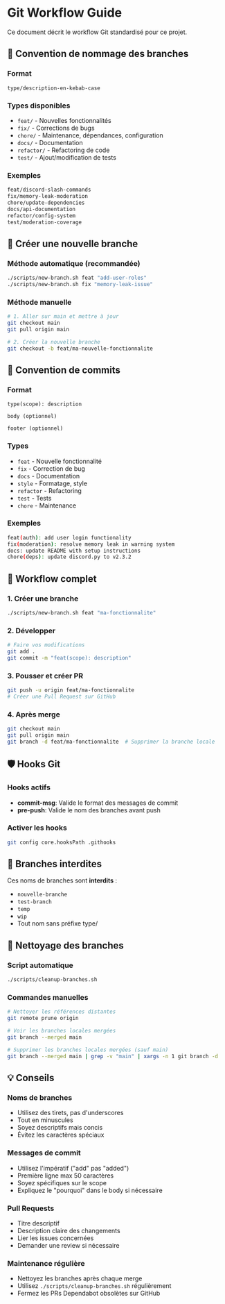 # Git Workflow Guide

Ce document décrit le workflow Git standardisé pour ce projet.

## 🌿 Convention de nommage des branches

### Format
```
type/description-en-kebab-case
```

### Types disponibles
- `feat/` - Nouvelles fonctionnalités
- `fix/` - Corrections de bugs
- `chore/` - Maintenance, dépendances, configuration
- `docs/` - Documentation
- `refactor/` - Refactoring de code
- `test/` - Ajout/modification de tests

### Exemples
```bash
feat/discord-slash-commands
fix/memory-leak-moderation
chore/update-dependencies
docs/api-documentation
refactor/config-system
test/moderation-coverage
```

## 🚀 Créer une nouvelle branche

### Méthode automatique (recommandée)
```bash
./scripts/new-branch.sh feat "add-user-roles"
./scripts/new-branch.sh fix "memory-leak-issue"
```

### Méthode manuelle
```bash
# 1. Aller sur main et mettre à jour
git checkout main
git pull origin main

# 2. Créer la nouvelle branche
git checkout -b feat/ma-nouvelle-fonctionnalite
```

## 📝 Convention de commits

### Format
```
type(scope): description

body (optionnel)

footer (optionnel)
```

### Types
- `feat` - Nouvelle fonctionnalité
- `fix` - Correction de bug
- `docs` - Documentation
- `style` - Formatage, style
- `refactor` - Refactoring
- `test` - Tests
- `chore` - Maintenance

### Exemples
```bash
feat(auth): add user login functionality
fix(moderation): resolve memory leak in warning system
docs: update README with setup instructions
chore(deps): update discord.py to v2.3.2
```

## 🔄 Workflow complet

### 1. Créer une branche
```bash
./scripts/new-branch.sh feat "ma-fonctionnalite"
```

### 2. Développer
```bash
# Faire vos modifications
git add .
git commit -m "feat(scope): description"
```

### 3. Pousser et créer PR
```bash
git push -u origin feat/ma-fonctionnalite
# Créer une Pull Request sur GitHub
```

### 4. Après merge
```bash
git checkout main
git pull origin main
git branch -d feat/ma-fonctionnalite  # Supprimer la branche locale
```

## 🛡️ Hooks Git

### Hooks actifs
- **commit-msg**: Valide le format des messages de commit
- **pre-push**: Valide le nom des branches avant push

### Activer les hooks
```bash
git config core.hooksPath .githooks
```

## 🚫 Branches interdites

Ces noms de branches sont **interdits** :
- `nouvelle-branche`
- `test-branch`
- `temp`
- `wip`
- Tout nom sans préfixe type/

## 🧹 Nettoyage des branches

### Script automatique
```bash
./scripts/cleanup-branches.sh
```

### Commandes manuelles
```bash
# Nettoyer les références distantes
git remote prune origin

# Voir les branches locales mergées
git branch --merged main

# Supprimer les branches locales mergées (sauf main)
git branch --merged main | grep -v "main" | xargs -n 1 git branch -d
```

## 💡 Conseils

### Noms de branches
- Utilisez des tirets, pas d'underscores
- Tout en minuscules
- Soyez descriptifs mais concis
- Évitez les caractères spéciaux

### Messages de commit
- Utilisez l'impératif ("add" pas "added")
- Première ligne max 50 caractères
- Soyez spécifiques sur le scope
- Expliquez le "pourquoi" dans le body si nécessaire

### Pull Requests
- Titre descriptif
- Description claire des changements
- Lier les issues concernées
- Demander une review si nécessaire

### Maintenance régulière
- Nettoyez les branches après chaque merge
- Utilisez `./scripts/cleanup-branches.sh` régulièrement
- Fermez les PRs Dependabot obsolètes sur GitHub